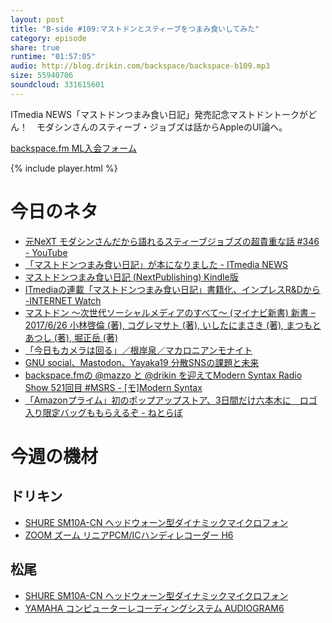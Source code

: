 ```yaml
---
layout: post
title: "B-side #109:マストドンとスティーブをつまみ食いしてみた"
category: episode
share: true
runtime: "01:57:05"
audio: http://blog.drikin.com/backspace/backspace-b109.mp3
size: 55940706
soundcloud: 331615601
---
```


ITmedia NEWS「マストドンつまみ食い日記」発売記念マストドントークがどん！　モダシンさんのスティーブ・ジョブズは話からAppleのUI論へ。

[backspace.fm ML入会フォーム](http://backspace.us11.list-manage.com/subscribe?u=09c933bd3997c1d16dbed156a&id=84b6529b91)

{% include player.html %}

# 今日のネタ

* [元NeXT モダシンさんだから語れるスティーブジョブズの超貴重な話 #346 - YouTube](https://www.youtube.com/watch?v=YoEzJfw3mDY)
* [「マストドンつまみ食い日記」が本になりました - ITmedia NEWS](http://www.itmedia.co.jp/news/articles/1707/05/news056.html)
* [マストドンつまみ食い日記 (NextPublishing) Kindle版](http://amzn.to/2tnT3go)
* [ITmediaの連載「マストドンつまみ食い日記」書籍化、インプレスR&Dから -INTERNET Watch](http://internet.watch.impress.co.jp/docs/news/1068877.html)
* [マストドン 〜次世代ソーシャルメディアのすべて〜 (マイナビ新書) 新書 – 2017/6/26 小林啓倫 (著), コグレマサト (著), いしたにまさき (著), まつもとあつし (著), 堀正岳 (著)](http://amzn.asia/2ZOIt7l)
* [「今日もカメラは回る」／根岸泉／マカロニアンモナイト](http://ammo.jp/writer/negishi.html)
* [GNU social、Mastodon、Yayaka19 分散SNSの課題と未来](http://www.itmedia.co.jp/news/articles/1707/01/news029.html)
* [backspace.fmの @mazzo と @drikin を迎えてModern Syntax Radio Show 521回目 #MSRS - [モ]Modern Syntax](http://www.aivy.co.jp/BLOG_TEST/nagasawa/c/2017/07/backspacefm-mazzo-drikin-modern-syntax-radio-show-521-msrs.html)
* [ 「Amazonプライム」初のポップアップストア、3日間だけ六本木に　ロゴ入り限定バッグももらえるぞ - ねとらぼ](http://nlab.itmedia.co.jp/nl/articles/1707/05/news083.html)

# 今週の機材

## ドリキン
* [SHURE  SM10A-CN ヘッドウォーン型ダイナミックマイクロフォン](http://amzn.to/1LXIGkV) 
* [ZOOM ズーム リニアPCM/ICハンディレコーダー H6](http://amzn.to/29BOo5n)

## 松尾
* [SHURE  SM10A-CN ヘッドウォーン型ダイナミックマイクロフォン](http://amzn.to/1LXIGkV) 
* [YAMAHA コンピューターレコーディングシステム AUDIOGRAM6](http://amzn.to/1Rsyq5W)
